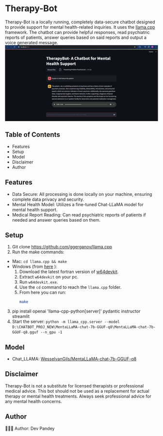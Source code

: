 # Therapy-Bot
Therapy-Bot is a locally running, completely data-secure chatbot designed to provide support for mental health-related inquiries. It uses the [llama.cpp](https://github.com/ggerganov/llama.cpp) framework. The chatbot can provide helpful responses, read psychiatric reports of patients, answer queries based on said reports and output a voice generated message.
![Streamlit Interface](https://github.com/Dev-Pandey-0302/CHATBOT_PROJ_NEW/blob/master/example.png)
## Table of Contents
* Features
* Setup
* Model
* Disclaimer
* Author
## Features
* Data Secure: All processing is done locally on your machine, ensuring complete data privacy and security.
* Mental Health Model: Utilizes a fine-tuned Chat-LLaMA model for mental health support.
* Medical Report Reading: Can read psychiatric reports of patients if needed and answer queries based on them.
## Setup
1. Git clone https://github.com/ggerganov/llama.cpp 
2. Run the make commands: 
- Mac: `cd llama.cpp && make`
- Windows (from <a href="https://github.com/ggerganov/llama.cpp/blob/master/README.md">here</a> ):
    1. Download the latest fortran version of [w64devkit](https://github.com/skeeto/w64devkit/releases).
    2. Extract `w64devkit` on your pc.
    3. Run `w64devkit.exe`.
    4. Use the `cd` command to reach the `llama.cpp` folder.
    5. From here you can run:
        ```bash
        make
        ```
3. pip install openai 'llama-cpp-python[server]' pydantic instructor streamlit
4. Start the server:
`python -m llama_cpp.server --model D:\CHATBOT_PROJ_NEW\MentaLLaMA-chat-7b-GGUF-q8\MentaLLaMA-chat-7b-GGUF-q8.gguf --n_gpu -1`

## Model
- Chat_LLAMA: [WesselvanGils/MentaLLaMA-chat-7b-GGUF-q8](https://huggingface.co/WesselvanGils/MentaLLaMA-chat-7b-GGUF-q8)


## Disclaimer
Therapy-Bot is not a substitute for licensed therapists or professional medical advice. This bot should not be used as a replacement for actual therapy or mental health treatments. Always seek professional advice for any mental health concerns.

## Author
👨🏾‍💻 Author: Dev Pandey <br />
